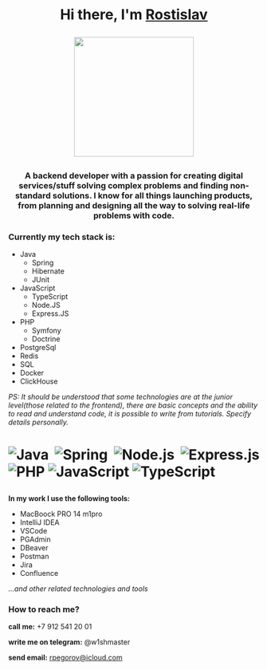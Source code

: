 
<h1 align="center">Hi there, I'm <a href="https://github.com/rpegorov" target="_blank">Rostislav</a> 
  
<img src="https://media.tenor.com/G78MfVfnwpYAAAAi/desktop-computer-new-computers.gif" height="240"/></h1>

<h3 align="center">A backend developer with a passion for creating digital services/stuff solving complex problems and finding non-standard solutions. I know for all things launching products, from planning and designing all the way to solving real-life problems with code.</h3>

<h3 aling="left">Currently my tech stack is:</h3>

 * Java
    * Spring
    * Hibernate
    * JUnit
 * JavaScript
   *  TypeScript
   *  Node.JS
   *  Express.JS
* PHP
  * Symfony
  * Doctrine
* PostgreSql
* Redis
* SQL
* Docker
* ClickHouse

*PS: It should be understood that some technologies are at the junior level(those related to the frontend), there are basic concepts and the ability to read and understand code, it is possible to write from tutorials. Specify details personally.*

<h1 align="justify"> 
 
![Java](https://img.shields.io/badge/java-%23ED8B00.svg?style=for-the-badge&logo=java&logoColor=white) ![Spring](https://img.shields.io/badge/spring-%236DB33F.svg?style=for-the-badge&logo=spring&logoColor=white) ![Node.js](https://img.shields.io/badge/Node.js-43853D?style=for-the-badge&logo=node.js&logoColor=white) ![Express.js](https://img.shields.io/badge/Express.js-404D59?style=for-the-badge) ![PHP](https://img.shields.io/badge/PHP-777BB4?style=for-the-badge&logo=php&logoColor=white) ![JavaScript](https://img.shields.io/badge/javascript-%23323330.svg?style=for-the-badge&logo=javascript&logoColor=%23F7DF1E) ![TypeScript](https://img.shields.io/badge/typescript-%23007ACC.svg?style=for-the-badge&logo=typescript&logoColor=white) </h1>


**In my work I use the following tools:**

- MacBoock PRO 14 m1pro
- IntelliJ IDEA
- VSCode
- PGAdmin
- DBeaver
- Postman
- Jira
- Confluence 

*...and other related technologies and tools*

<h3>How to reach me?</h3>

**call me:** +7 912 541 20 01

**write me on telegram:** @w1shmaster

**send email:** rpegorov@icloud.com

<!---
rpegorov/rpegorov is a ✨ special ✨ repository because its `README.md` (this file) appears on your GitHub profile.
You can click the Preview link to take a look at your changes.
--->
